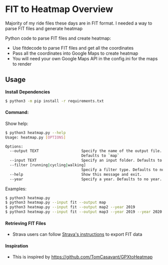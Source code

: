 # FIT to Heatmap Overview

Majority of my ride files these days are in FIT format. I needed a way to parse FIT files and generate heatmap

Python code to parse FIT files and create heatmap:
* Use fitdecode to parse FIT files and get all the coordinates
* Pass all the coordinates into Google Maps to create heatmap
* You will need your own Google Maps API in the config.ini for the maps to render



## Usage

**Install Dependencies**

```bash
$ python3 -m pip install -r requirements.txt
```

#### Command:

Show help:
```bash
$ python3 heatmap.py --help
Usage: heatmap.py [OPTIONS]

Options:
  --output TEXT                   Specify the name of the output file.
                                  Defaults to `map`
  --input TEXT                    Specify an input folder. Defaults to `fit`
  --filter [running|cycling|walking]
                                  Specify a filter type. Defaults to no filter
  --help                          Show this message and exit.
  --year                          Specify a year. Defaults to no year. Multiple years can be accepted
```

Examples:
```bash
$ python3 heatmap.py
$ python3 heatmap.py --input fit --output map
$ python3 heatmap.py --input fit --output map2 --year 2019
$ python3 heatmap.py --input fit --output map3 --year 2019 --year 2020
```

#### Retrieving FIT Files

- Strava users can follow [Strava's instructions](https://support.strava.com/hc/en-us/articles/216918437-Exporting-your-Data-and-Bulk-Export) to export FIT data

#### Inspiration
- This is inspired by https://github.com/TomCasavant/GPXtoHeatmap

